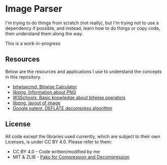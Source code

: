# Image Parser

I'm trying to do things from scratch (not really), but I'm trying
not to use a dependency if possible, and instead, learn how to do things or
copy code, then understand them along the way.

This is a work-in-progress

## Resources

Below are the resources and applications I use to understand the concepts in this repository.

- [bitwisecmd, Bitwise Calculator](https://bitwisecmd.com/)
- [libpng, Information about PNG](http://www.libpng.org/pub/png/spec/1.2/PNG-Structure.html)
- [W3Schools, Basic knowledge about bitwise operators](https://www.w3schools.com/js/js_bitwise.asp)
- [libpng, layout of image](http://www.libpng.org/pub/png/spec/1.2/PNG-DataRep.html#DR.Image-layout)
- [Google patent, DEFLATE decompress algorithm](https://patents.google.com/patent/US9577665B2/en)

## License

All code except the libraries used currently, which are subject to their own Licenses, is under CC BY 4.0. Please refer to them:

- CC BY 4.0 - Code written/modified by me
- MIT & ZLIB - [Pako for Compression and Decompression](https://github.com/nodeca/pako/blob/master/lib/utils/common.js)
